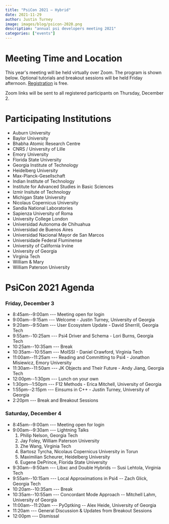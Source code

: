 ```yaml
---
title: "PsiCon 2021 — Hybrid"
date: 2021-11-29
author: Justin Turney
image: images/blog/psicon-2020.png
description: "annual psi developers meeting 2021"
categories: ["events"]
---
```


# Meeting Time and Location

This year's meeting will be held virtually over Zoom.
The program is shown below.
Optional tutorials and breakout sessions will be held Friday afternoon.
[Registration](https://forms.gle/Wi2mV3KxzJzLQc619) is free.

Zoom links will be sent to all registered participants on Thursday, December 2.

# Participating Institutions

- Auburn University
- Baylor University
- Bhabha Atomic Research Centre
- CNRS / University of Lille
- Emory University
- Florida State University
- Georgia Institute of Technology
- Heidelberg University
- Max-Planck-Gesellschaft
- Indian Institute of Technology
- Institute for Advanced Studies in Basic Sciences
- Izmir Insitute of Technology
- Michigan State University
- Nicolaus Copernicus University
- Sandia National Laboratories
- Sapienza University of Roma
- University College London
- Universidad Autonoma de Chihuahua
- Universidad de Buenos Aires
- Universidad Nacional Mayor de San Marcos
- Universidade Federal Fluminense
- University of California Irvine
- University of Georgia
- Virginia Tech
- William & Mary
- William Paterson University

# PsiCon 2021 Agenda

### Friday, December 3

- 8:45am--9:00am --- Meeting open for login
- 9:00am--9:15am --- Welcome - Justin Turney, University of Georgia
- 9:20am--9:50am --- User Ecosystem Update - David Sherrill, Georgia Tech
- 9:55am--10:25am --- Psi4 Driver and Schema - Lori Burns, Georgia Tech
- 10:25am--10:35am --- Break
- 10:35am--10:55am --- MolSSI - Daniel Crawford, Virginia Tech
- 11:00am--11:25am --- Reading and Committing to Psi4 - Jonathon Misiewicz, Emory University
- 11:30am--11:50am --- JK Objects and Their Future - Andy Jiang, Georgia Tech
- 12:00pm--1:30pm --- Lunch on your own
- 1:30pm--1:50pm --- F12 Methods - Erica Mitchell, University of Georgia
- 1:55pm--2:15pm --- Einsums in C++ - Justin Turney, University of Georgia
- 2:20pm --- Break and Breakout Sessions

### Saturday, December 4

- 8:45am--9:00am --- Meeting open for login
- 9:00am--9:30am --- Lightning Talks
  1. Philip Nelson, Georgia Tech
  1. Jay Foley, William Paterson University
  1. Zhe Wang, Virginia Tech
  1. Bartosz Tyrcha, Nicolaus Copernicus University in Torun
  1. Maximilian Scheurer, Heidelberg University
  1. Eugene DePrince, Florida State University
- 9:30am--9:50am --- Libxc and Double Hybrids -- Susi Lehtola, Virginia Tech
- 9:55am--10:15am --- Local Approximations in Psi4 -- Zach Glick, Georgia Tech
- 10:20am--10:35am --- Break
- 10:35am--10:55am --- Concordant Mode Approach -- Mitchell Lahm, University of Georgia
- 11:00am--11:20am --- PyOptking -- Alex Heide, University of Georgia
- 11:20am --- General Discussion & Updates from Breakout Sessions
- 12:00pm --- Dismissal

